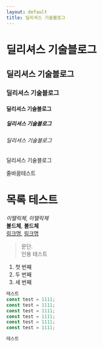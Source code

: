 ```yaml
---
layout: default
title: 딜리셔스 기술블로그
---
```

# 딜리셔스 기술블로그
## 딜리셔스 기술블로그
### 딜리셔스 기술블로그
#### 딜리셔스 기술블로그
##### 딜리셔스 기술블로그
###### 딜리셔스 기술블로그
딜리셔스 기술블로그

줄바꿈테스트



목록 테스트  
====================

*이탤릭체*, _이탤릭체_  
**볼드체**, __볼드체__  
[링크명](http://www.example.com), [링크명](http://www.example.com "사이트 제목")  
>문단.  
>  인용
>  테스트  
1. 첫 번째  
 2. 두 번째
 3. 세 번째

      
```javascript
테스트
const test = 1111;
const test = 1111;
const test = 1111;
const test = 1111;
const test = 1111;
const test = 1111;
```      
```javascript
테스트
```